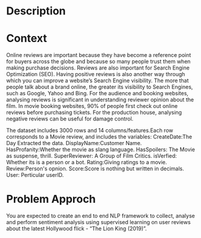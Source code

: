 
# Description

# Context 

Online reviews are important because they have become a reference point for buyers across the globe and because so many people trust them when making purchase decisions. Reviews are also important for Search Engine Optimization (SEO). Having positive reviews is also another way through which you can improve a website’s Search Engine visibility. The more that people talk about a brand online, the greater its visibility to Search Engines, such as Google, Yahoo and Bing. For the audience and booking websites, analysing reviews is significant in understanding reviewer opinion about the film. In movie booking websites, 90% of people first check out online reviews before purchasing tickets. For the production house, analysing negative reviews can be useful for damage control.

The dataset includes 3000 rows and 14 columns/features.Each row corresponds to a Movie review, and includes the variables: CreateDate:The Day Extracted the data. DisplayName:Customer Name. HasProfanity:Whether the movie as slang language. HasSpoilers: The Movie as suspense, thrill. SuperReviewer: A Group of Film Critics. isVerfied: Whether its is a person or a bot. Rating:Giving ratings to a movie. Review:Person's opnion. Score:Score is nothing but written in decimals. User: Perticular userID.
# Problem Approch
You are expected to create an end to end NLP framework to collect, analyse and perform sentiment analysis using supervised learning on user reviews about the latest Hollywood flick - “The Lion King (2019)”.
